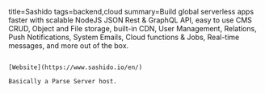 title=Sashido
tags=backend,cloud
summary=Build global serverless apps faster with scalable NodeJS JSON Rest & GraphQL API, easy to use CMS
CRUD, Object and File storage, built-in CDN, User Management, Relations, Push Notifications,
System Emails, Cloud functions & Jobs, Real-time messages, and more out of the box.
~~~~~~

[Website](https://www.sashido.io/en/)

Basically a Parse Server host.

